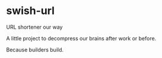 # swish-url
URL shortener our way

A little project to decompress our brains after work or before. 

Because builders build.